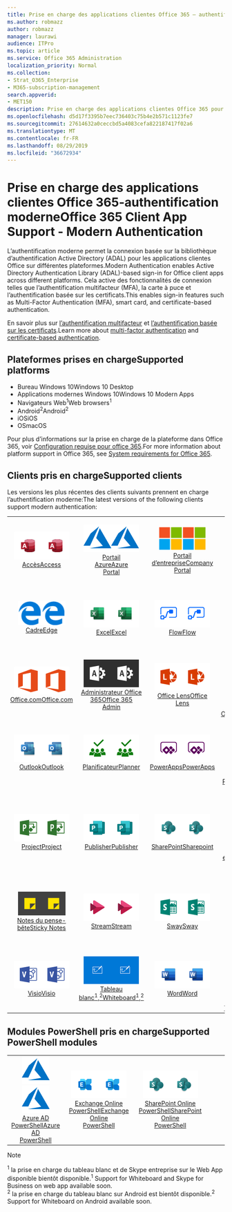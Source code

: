 ```yaml
---
title: Prise en charge des applications clientes Office 365 — authentification moderne
ms.author: robmazz
author: robmazz
manager: laurawi
audience: ITPro
ms.topic: article
ms.service: Office 365 Administration
localization_priority: Normal
ms.collection:
- Strat_O365_Enterprise
- M365-subscription-management
search.appverid:
- MET150
description: Prise en charge des applications clientes Office 365 pour l’authentification moderne.
ms.openlocfilehash: d5d17f3395b7eec736403c75b4e2b571c1123fe7
ms.sourcegitcommit: 27614632a0ceccbd5a4083cefa822187417f02a6
ms.translationtype: MT
ms.contentlocale: fr-FR
ms.lasthandoff: 08/29/2019
ms.locfileid: "36672934"
---
```

# <a name="office-365-client-app-support---modern-authentication"></a><span data-ttu-id="f5f1d-103">Prise en charge des applications clientes Office 365-authentification moderne</span><span class="sxs-lookup"><span data-stu-id="f5f1d-103">Office 365 Client App Support - Modern Authentication</span></span>

<span data-ttu-id="f5f1d-104">L’authentification moderne permet la connexion basée sur la bibliothèque d’authentification Active Directory (ADAL) pour les applications clientes Office sur différentes plateformes.</span><span class="sxs-lookup"><span data-stu-id="f5f1d-104">Modern Authentication enables Active Directory Authentication Library (ADAL)-based sign-in for Office client apps across different platforms.</span></span> <span data-ttu-id="f5f1d-105">Cela active des fonctionnalités de connexion telles que l’authentification multifacteur (MFA), la carte à puce et l’authentification basée sur les certificats.</span><span class="sxs-lookup"><span data-stu-id="f5f1d-105">This enables sign-in features such as Multi-Factor Authentication (MFA), smart card, and certificate-based authentication.</span></span>

<span data-ttu-id="f5f1d-106">En savoir plus sur [l’authentification multifacteur](https://docs.microsoft.com/azure/active-directory/authentication/multi-factor-authentication) et [l’authentification basée sur les certificats](https://docs.microsoft.com/azure/active-directory/active-directory-certificate-based-authentication-get-started).</span><span class="sxs-lookup"><span data-stu-id="f5f1d-106">Learn more about [multi-factor authentication](https://docs.microsoft.com/azure/active-directory/authentication/multi-factor-authentication) and [certificate-based authentication](https://docs.microsoft.com/azure/active-directory/active-directory-certificate-based-authentication-get-started).</span></span>

## <a name="supported-platforms"></a><span data-ttu-id="f5f1d-107">Plateformes prises en charge</span><span class="sxs-lookup"><span data-stu-id="f5f1d-107">Supported platforms</span></span>

 - <span data-ttu-id="f5f1d-108">Bureau Windows 10</span><span class="sxs-lookup"><span data-stu-id="f5f1d-108">Windows 10 Desktop</span></span>
 - <span data-ttu-id="f5f1d-109">Applications modernes Windows 10</span><span class="sxs-lookup"><span data-stu-id="f5f1d-109">Windows 10 Modern Apps</span></span>
 - <span data-ttu-id="f5f1d-110">Navigateurs Web<sup>1</sup></span><span class="sxs-lookup"><span data-stu-id="f5f1d-110">Web browsers<sup>1</sup></span></span>
 - <span data-ttu-id="f5f1d-111">Android<sup>2</sup></span><span class="sxs-lookup"><span data-stu-id="f5f1d-111">Android<sup>2</sup></span></span>
 - <span data-ttu-id="f5f1d-112">iOS</span><span class="sxs-lookup"><span data-stu-id="f5f1d-112">iOS</span></span>
 - <span data-ttu-id="f5f1d-113">OS</span><span class="sxs-lookup"><span data-stu-id="f5f1d-113">macOS</span></span>

<span data-ttu-id="f5f1d-114">Pour plus d’informations sur la prise en charge de la plateforme dans Office 365, voir [Configuration requise pour office 365](https://products.office.com/office-system-requirements).</span><span class="sxs-lookup"><span data-stu-id="f5f1d-114">For more information about platform support in Office 365, see [System requirements for Office 365](https://products.office.com/office-system-requirements).</span></span>

## <a name="supported-clients"></a><span data-ttu-id="f5f1d-115">Clients pris en charge</span><span class="sxs-lookup"><span data-stu-id="f5f1d-115">Supported clients</span></span>

<span data-ttu-id="f5f1d-116">Les versions les plus récentes des clients suivants prennent en charge l’authentification moderne:</span><span class="sxs-lookup"><span data-stu-id="f5f1d-116">The latest versions of the following clients support modern authentication:</span></span>

| | | | | | |
|:---:|:---:|:---:|:---:|:---:|:---:|
| <span data-ttu-id="f5f1d-117">![Icône accès](media/o365-access-64x64.png)</span><span class="sxs-lookup"><span data-stu-id="f5f1d-117">![Access icon](media/o365-access-64x64.png)</span></span> <br> [<span data-ttu-id="f5f1d-118">Accès</span><span class="sxs-lookup"><span data-stu-id="f5f1d-118">Access</span></span>](https://products.office.com/access) | <span data-ttu-id="f5f1d-119">![Icône Azure](media/o365-azure-64x64.png)</span><span class="sxs-lookup"><span data-stu-id="f5f1d-119">![Azure icon](media/o365-azure-64x64.png)</span></span> <br> [<span data-ttu-id="f5f1d-120">Portail <br> Azure</span><span class="sxs-lookup"><span data-stu-id="f5f1d-120">Azure <br> Portal </span></span>](https://azure.microsoft.com/features/azure-portal/) | <span data-ttu-id="f5f1d-121">![Icône portail d’entreprise](media/o365-microsoft-64x64.png)</span><span class="sxs-lookup"><span data-stu-id="f5f1d-121">![Company portal icon](media/o365-microsoft-64x64.png)</span></span> <br> [<span data-ttu-id="f5f1d-122">Portail <br> d’entreprise</span><span class="sxs-lookup"><span data-stu-id="f5f1d-122">Company <br> Portal </span></span>](https://docs.microsoft.com/intune-user-help/sign-in-to-the-company-portal) | <span data-ttu-id="f5f1d-123">![Icône Delve](media/o365-delve-64x64.png)</span><span class="sxs-lookup"><span data-stu-id="f5f1d-123">![Delve icon](media/o365-delve-64x64.png)</span></span> <br> [<span data-ttu-id="f5f1d-124">Delve</span><span class="sxs-lookup"><span data-stu-id="f5f1d-124">Delve</span></span>](https://products.office.com/business/intelligent-search) | <span data-ttu-id="f5f1d-125">![Icône Dynamics 365](media/o365-dynamics365-64x64.png)</span><span class="sxs-lookup"><span data-stu-id="f5f1d-125">![Dynamics 365 icon](media/o365-dynamics365-64x64.png)</span></span> <br> [<span data-ttu-id="f5f1d-126">Dynamics 365</span><span class="sxs-lookup"><span data-stu-id="f5f1d-126">Dynamics 365</span></span>](https://dynamics.microsoft.com) 
| <span data-ttu-id="f5f1d-127">![Icône de serveur Edge](media/o365-edge-64x64.png)</span><span class="sxs-lookup"><span data-stu-id="f5f1d-127">![Edge icon](media/o365-edge-64x64.png)</span></span> <br> [<span data-ttu-id="f5f1d-128">Cadre</span><span class="sxs-lookup"><span data-stu-id="f5f1d-128">Edge</span></span>](https://www.microsoft.com/windows/microsoft-edge) | <span data-ttu-id="f5f1d-129">![Icône Excel](media/o365-excel-64x64.png)</span><span class="sxs-lookup"><span data-stu-id="f5f1d-129">![Excel icon](media/o365-excel-64x64.png)</span></span> <br> [<span data-ttu-id="f5f1d-130">Excel</span><span class="sxs-lookup"><span data-stu-id="f5f1d-130">Excel</span></span>](https://products.office.com/excel) | <span data-ttu-id="f5f1d-131">![Icône de flux](media/o365-flow-64x64.png)</span><span class="sxs-lookup"><span data-stu-id="f5f1d-131">![Flow icon](media/o365-flow-64x64.png)</span></span> <br> [<span data-ttu-id="f5f1d-132">Flow</span><span class="sxs-lookup"><span data-stu-id="f5f1d-132">Flow</span></span>](https://flow.microsoft.com) | <span data-ttu-id="f5f1d-133">![Icône formulaires](media/o365-forms-64x64.png)</span><span class="sxs-lookup"><span data-stu-id="f5f1d-133">![Forms icon](media/o365-forms-64x64.png)</span></span> <br> [<span data-ttu-id="f5f1d-134">Forms</span><span class="sxs-lookup"><span data-stu-id="f5f1d-134">Forms</span></span>](https://flow.microsoft.com/connectors/shared_microsoftforms/microsoft-forms/) | <span data-ttu-id="f5f1d-135">![Icône Kaizala](media/o365-kaizala-64x64.png)</span><span class="sxs-lookup"><span data-stu-id="f5f1d-135">![Kaizala icon](media/o365-kaizala-64x64.png)</span></span> <br> [<span data-ttu-id="f5f1d-136">Kaizala</span><span class="sxs-lookup"><span data-stu-id="f5f1d-136">Kaizala</span></span>](https://products.office.com/en/business/microsoft-kaizala) 
| <span data-ttu-id="f5f1d-137">![Icône Office.com](media/o365-office-64x64.png)</span><span class="sxs-lookup"><span data-stu-id="f5f1d-137">![Office.com icon](media/o365-office-64x64.png)</span></span> <br> [<span data-ttu-id="f5f1d-138">Office.com</span><span class="sxs-lookup"><span data-stu-id="f5f1d-138">Office.com</span></span>](https://www.office.com/) | <span data-ttu-id="f5f1d-139">![Icône d’administrateur Office 365](media/o365-o365admin-64x64.png)</span><span class="sxs-lookup"><span data-stu-id="f5f1d-139">![Office 365 Admin icon](media/o365-o365admin-64x64.png)</span></span> <br> [<span data-ttu-id="f5f1d-140">Administrateur Office <br> 365</span><span class="sxs-lookup"><span data-stu-id="f5f1d-140">Office 365 <br> Admin</span></span>](https://products.office.com/business/manage-office-365-admin-app) | <span data-ttu-id="f5f1d-141">![Icône de l’objectif](media/o365-lens-64x64.png)</span><span class="sxs-lookup"><span data-stu-id="f5f1d-141">![Lens icon](media/o365-lens-64x64.png)</span></span> <br> [<span data-ttu-id="f5f1d-142">Office Lens</span><span class="sxs-lookup"><span data-stu-id="f5f1d-142">Office Lens</span></span>](https://www.microsoft.com/p/office-lens/9wzdncrfj3t8?activetab=pivot%3Aoverviewtab) | <span data-ttu-id="f5f1d-143">![Icône OneDrive entreprise](media/o365-OneDrive-64x64.png)</span><span class="sxs-lookup"><span data-stu-id="f5f1d-143">![OneDrive for Business icon](media/o365-OneDrive-64x64.png)</span></span> <br> [<span data-ttu-id="f5f1d-144">OneDrive</span><span class="sxs-lookup"><span data-stu-id="f5f1d-144">OneDrive</span></span>](https://products.office.com/onedrive-for-business/online-cloud-storage) |  <span data-ttu-id="f5f1d-145">![Icône OneNote](media/o365-OneNote-64x64.png)</span><span class="sxs-lookup"><span data-stu-id="f5f1d-145">![OneNote icon](media/o365-OneNote-64x64.png)</span></span> <br> [<span data-ttu-id="f5f1d-146">OneNote</span><span class="sxs-lookup"><span data-stu-id="f5f1d-146">OneNote</span></span>](https://products.office.com/onenote) 
| <span data-ttu-id="f5f1d-147">![Icône Outlook](media/o365-outlook-64x64.png)</span><span class="sxs-lookup"><span data-stu-id="f5f1d-147">![Outlook icon](media/o365-outlook-64x64.png)</span></span> <br> [<span data-ttu-id="f5f1d-148">Outlook</span><span class="sxs-lookup"><span data-stu-id="f5f1d-148">Outlook</span></span>](https://products.office.com/outlook) | <span data-ttu-id="f5f1d-149">![Icône du planificateur](media/o365-planner-64x64.png)</span><span class="sxs-lookup"><span data-stu-id="f5f1d-149">![Planner icon](media/o365-planner-64x64.png)</span></span> <br> [<span data-ttu-id="f5f1d-150">Planificateur</span><span class="sxs-lookup"><span data-stu-id="f5f1d-150">Planner</span></span>](https://products.office.com/business/task-management-software) | <span data-ttu-id="f5f1d-151">![Icône PowerApp](media/o365-powerapps-64x64.png)</span><span class="sxs-lookup"><span data-stu-id="f5f1d-151">![PowerApps icon](media/o365-powerapps-64x64.png)</span></span> <br> [<span data-ttu-id="f5f1d-152">PowerApps</span><span class="sxs-lookup"><span data-stu-id="f5f1d-152">PowerApps </span></span>](https://powerapps.microsoft.com) | <span data-ttu-id="f5f1d-153">![Icône PowerBI](media/o365-powerbi-64x64.png)</span><span class="sxs-lookup"><span data-stu-id="f5f1d-153">![PowerBI icon](media/o365-powerbi-64x64.png)</span></span> <br> [<span data-ttu-id="f5f1d-154">Power BI</span><span class="sxs-lookup"><span data-stu-id="f5f1d-154">Power BI</span></span>](https://powerbi.microsoft.com)| <span data-ttu-id="f5f1d-155">![Icône PowerPoint](media/o365-powerpoint-64x64.png)</span><span class="sxs-lookup"><span data-stu-id="f5f1d-155">![PowerPoint icon](media/o365-powerpoint-64x64.png)</span></span> <br> [<span data-ttu-id="f5f1d-156">PowerPoint</span><span class="sxs-lookup"><span data-stu-id="f5f1d-156">PowerPoint</span></span>](https://products.office.com/powerpoint) 
| <span data-ttu-id="f5f1d-157">![Icône de projet](media/o365-project-64x64.png)</span><span class="sxs-lookup"><span data-stu-id="f5f1d-157">![Project icon](media/o365-project-64x64.png)</span></span> <br> [<span data-ttu-id="f5f1d-158">Project</span><span class="sxs-lookup"><span data-stu-id="f5f1d-158">Project</span></span>](https://products.office.com/project) | <span data-ttu-id="f5f1d-159">![Icône Publisher](media/o365-publisher-64x64.png)</span><span class="sxs-lookup"><span data-stu-id="f5f1d-159">![Publisher icon](media/o365-publisher-64x64.png)</span></span> <br> [<span data-ttu-id="f5f1d-160">Publisher</span><span class="sxs-lookup"><span data-stu-id="f5f1d-160">Publisher</span></span>](https://products.office.com/publisher) | <span data-ttu-id="f5f1d-161">![Icône SharePoint](media/o365-sharepoint-64x64.png)</span><span class="sxs-lookup"><span data-stu-id="f5f1d-161">![SharePoint icon](media/o365-sharepoint-64x64.png)</span></span> <br> [<span data-ttu-id="f5f1d-162">SharePoint</span><span class="sxs-lookup"><span data-stu-id="f5f1d-162">Sharepoint</span></span>](https://products.office.com/sharepoint) | <span data-ttu-id="f5f1d-163">![Icône Skype entreprise](media/o365-skypeforbusiness-64x64.png)</span><span class="sxs-lookup"><span data-stu-id="f5f1d-163">![Skype for Business icon](media/o365-skypeforbusiness-64x64.png)</span></span> <br> [<span data-ttu-id="f5f1d-164">Skype <br> entreprise<sup>1</sup></span><span class="sxs-lookup"><span data-stu-id="f5f1d-164">Skype for <br> Business<sup>1</sup></span></span>](https://www.skype.com/business/) | <span data-ttu-id="f5f1d-165">![Icône StaffHub](media/o365-staffhub-64x64.png)</span><span class="sxs-lookup"><span data-stu-id="f5f1d-165">![StaffHub icon](media/o365-staffhub-64x64.png)</span></span> <br> [<span data-ttu-id="f5f1d-166">StaffHub</span><span class="sxs-lookup"><span data-stu-id="f5f1d-166">StaffHub</span></span>](https://products.office.com/microsoft-staffhub/staff-scheduling-software)
| <span data-ttu-id="f5f1d-167">![Icône de pense-bête](media/o365-stickynotes-64x64.png)</span><span class="sxs-lookup"><span data-stu-id="f5f1d-167">![Sticky Notes icon](media/o365-stickynotes-64x64.png)</span></span> <br> [<span data-ttu-id="f5f1d-168">Notes du pense-bête</span><span class="sxs-lookup"><span data-stu-id="f5f1d-168">Sticky Notes</span></span>](https://www.microsoft.com/p/microsoft-sticky-notes/9nblggh4qghw) | <span data-ttu-id="f5f1d-169">![Icône de flux](media/o365-stream-64x64.png)</span><span class="sxs-lookup"><span data-stu-id="f5f1d-169">![Stream icon](media/o365-stream-64x64.png)</span></span> <br> [<span data-ttu-id="f5f1d-170">Stream</span><span class="sxs-lookup"><span data-stu-id="f5f1d-170">Stream</span></span>](https://stream.microsoft.com) | <span data-ttu-id="f5f1d-171">![Icône Sway](media/o365-sway-64x64.png)</span><span class="sxs-lookup"><span data-stu-id="f5f1d-171">![Sway icon](media/o365-sway-64x64.png)</span></span> <br> [<span data-ttu-id="f5f1d-172">Sway</span><span class="sxs-lookup"><span data-stu-id="f5f1d-172">Sway</span></span>](https://sway.com) | <span data-ttu-id="f5f1d-173">![Icône teams](media/o365-teams-64x64.png)</span><span class="sxs-lookup"><span data-stu-id="f5f1d-173">![Teams icon](media/o365-teams-64x64.png)</span></span> <br> [<span data-ttu-id="f5f1d-174">Équipes</span><span class="sxs-lookup"><span data-stu-id="f5f1d-174">Teams</span></span>](https://products.office.com/microsoft-teams/group-chat-software) | <span data-ttu-id="f5f1d-175">![Icône action](media/o365-todo-64x64.png)</span><span class="sxs-lookup"><span data-stu-id="f5f1d-175">![To-Do icon](media/o365-todo-64x64.png)</span></span> <br> [<span data-ttu-id="f5f1d-176">To-Do</span><span class="sxs-lookup"><span data-stu-id="f5f1d-176">To-Do</span></span>](https://todo.microsoft.com) 
| <span data-ttu-id="f5f1d-177">![Icône Visio](media/o365-visio-64x64.png)</span><span class="sxs-lookup"><span data-stu-id="f5f1d-177">![Visio icon](media/o365-visio-64x64.png)</span></span> <br> [<span data-ttu-id="f5f1d-178">Visio</span><span class="sxs-lookup"><span data-stu-id="f5f1d-178">Visio</span></span>](https://products.office.com/visio/flowchart-software) | <span data-ttu-id="f5f1d-179">![Icône du tableau blanc](media/o365-whiteboard-64x64.png)</span><span class="sxs-lookup"><span data-stu-id="f5f1d-179">![Whiteboard icon](media/o365-whiteboard-64x64.png)</span></span> <br> [<span data-ttu-id="f5f1d-180">Tableau blanc<sup>1</sup>,<sup>2</sup></span><span class="sxs-lookup"><span data-stu-id="f5f1d-180">Whiteboard<sup>1</sup>,<sup>2</sup></span></span>](https://whiteboard.microsoft.com/) | <span data-ttu-id="f5f1d-181">![Icône Word](media/o365-word-64x64.png)</span><span class="sxs-lookup"><span data-stu-id="f5f1d-181">![Word icon](media/o365-word-64x64.png)</span></span> <br> [<span data-ttu-id="f5f1d-182">Word</span><span class="sxs-lookup"><span data-stu-id="f5f1d-182">Word</span></span>](https://products.office.com/word) | <span data-ttu-id="f5f1d-183">![Icône Yammer](media/o365-yammer-64x64.png)</span><span class="sxs-lookup"><span data-stu-id="f5f1d-183">![Yammer icon](media/o365-yammer-64x64.png)</span></span> <br> [<span data-ttu-id="f5f1d-184">Yammer</span><span class="sxs-lookup"><span data-stu-id="f5f1d-184">Yammer</span></span>](https://products.office.com/yammer/yammer-overview) | <span data-ttu-id="f5f1d-185">![Icône Yammer](media/o365-yammer-64x64.png)</span><span class="sxs-lookup"><span data-stu-id="f5f1d-185">![Yammer icon](media/o365-yammer-64x64.png)</span></span> <br> [<span data-ttu-id="f5f1d-186">Notificateur <br> Yammer</span><span class="sxs-lookup"><span data-stu-id="f5f1d-186">Yammer <br> Notifier</span></span>](https://products.office.com/yammer/yammer-overview) |  |

## <a name="supported-powershell-modules"></a><span data-ttu-id="f5f1d-187">Modules PowerShell pris en charge</span><span class="sxs-lookup"><span data-stu-id="f5f1d-187">Supported PowerShell modules</span></span>

| | | | | | |
|:---:|:---:|:---:|:---:|:---:|:---:|
| <span data-ttu-id="f5f1d-188">![Icône Azure](media/o365-azure-64x64.png)</span><span class="sxs-lookup"><span data-stu-id="f5f1d-188">![Azure icon](media/o365-azure-64x64.png)</span></span> <br> [<span data-ttu-id="f5f1d-189">Azure AD <br> PowerShell</span><span class="sxs-lookup"><span data-stu-id="f5f1d-189">Azure AD <br> PowerShell</span></span>](https://docs.microsoft.com/powershell/azure/active-directory/overview?view=azureadps-2.0) | <span data-ttu-id="f5f1d-190">![Icône Exchange](media/o365-exchange-64x64.png)</span><span class="sxs-lookup"><span data-stu-id="f5f1d-190">![Exchange icon](media/o365-exchange-64x64.png)</span></span> <br> [<span data-ttu-id="f5f1d-191">Exchange Online <br> PowerShell</span><span class="sxs-lookup"><span data-stu-id="f5f1d-191">Exchange Online <br> PowerShell</span></span>](https://docs.microsoft.com/powershell/exchange/exchange-online/exchange-online-powershell?view=exchange-ps) | <span data-ttu-id="f5f1d-192">![Icône SharePoint](media/o365-sharepoint-64x64.png)</span><span class="sxs-lookup"><span data-stu-id="f5f1d-192">![SharePoint icon](media/o365-sharepoint-64x64.png)</span></span> <br> [<span data-ttu-id="f5f1d-193">SharePoint Online <br> PowerShell</span><span class="sxs-lookup"><span data-stu-id="f5f1d-193">SharePoint Online <br> PowerShell</span></span>](https://docs.microsoft.com/sharepoint/manage-team-and-communication-sites-in-powershell)

> [!NOTE]
> <span data-ttu-id="f5f1d-194"><sup>1</sup> la prise en charge du tableau blanc et de Skype entreprise sur le Web App disponible bientôt disponible.</span><span class="sxs-lookup"><span data-stu-id="f5f1d-194"><sup>1</sup> Support for Whiteboard and Skype for Business on web app available soon.</span></span> <br>
> <span data-ttu-id="f5f1d-195"><sup>2</sup> la prise en charge du tableau blanc sur Android est bientôt disponible.</span><span class="sxs-lookup"><span data-stu-id="f5f1d-195"><sup>2</sup> Support for Whiteboard on Android available soon.</span></span>
